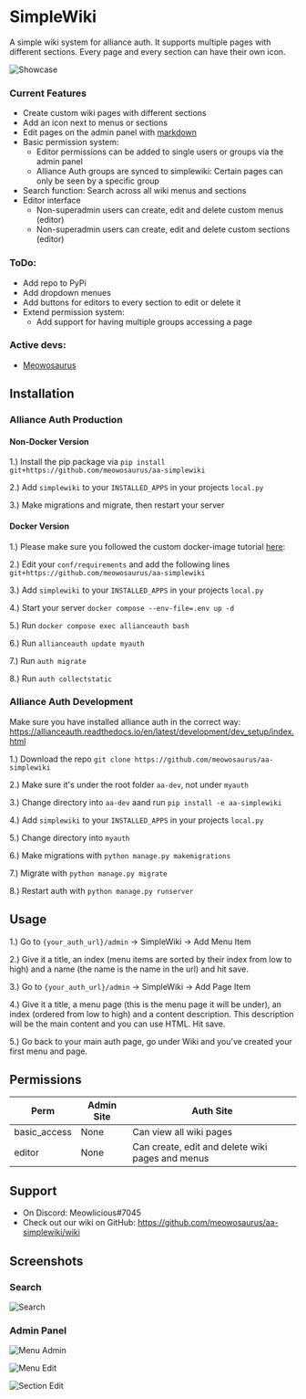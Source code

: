 # SimpleWiki
A simple wiki system for alliance auth. It supports multiple pages with different sections. Every page and every section can have their own icon.

![Showcase](https://i.imgur.com/buYmABX.png)

### Current Features
* Create custom wiki pages with different sections
* Add an icon next to menus or sections
* Edit pages on the admin panel with [markdown](https://commonmark.org/help/)
* Basic permission system:
  * Editor permissions can be added to single users or groups via the admin panel
  * Alliance Auth groups are synced to simplewiki: Certain pages can only be seen by a specific group
* Search function: Search across all wiki menus and sections
* Editor interface
  * Non-superadmin users can create, edit and delete custom menus (editor)
  * Non-superadmin users can create, edit and delete custom sections (editor)

### ToDo:
* Add repo to PyPi
* Add dropdown menues
* Add buttons for editors to every section to edit or delete it
* Extend permission system:
  * Add support for having multiple groups accessing a page 

### Active devs:
* [Meowosaurus](https://github.com/meowosaurus)

## Installation

### Alliance Auth Production

#### Non-Docker Version
1.) Install the pip package via `pip install git+https://github.com/meowosaurus/aa-simplewiki`

2.) Add `simplewiki` to your `INSTALLED_APPS` in your projects `local.py`

3.) Make migrations and migrate, then restart your server

#### Docker Version
1.) Please make sure you followed the custom docker-image tutorial [here](https://gitlab.com/allianceauth/allianceauth/-/tree/master/docker#using-a-custom-docker-image): 

2.) Edit your `conf/requirements` and add the following lines `git+https://github.com/meowosaurus/aa-simplewiki`

3.) Add `simplewiki` to your `INSTALLED_APPS` in your projects `local.py`

4.) Start your server `docker compose --env-file=.env up -d`

5.) Run `docker compose exec allianceauth bash`

6.) Run `allianceauth update myauth`

7.) Run `auth migrate`

8.) Run `auth collectstatic`

### Alliance Auth Development 
Make sure you have installed alliance auth in the correct way: https://allianceauth.readthedocs.io/en/latest/development/dev_setup/index.html

1.) Download the repo `git clone https://github.com/meowosaurus/aa-simplewiki`

2.) Make sure it's under the root folder `aa-dev`, not under `myauth` 

3.) Change directory into `aa-dev` aand run `pip install -e aa-simplewiki`

4.) Add `simplewiki` to your `INSTALLED_APPS` in your projects `local.py`

5.) Change directory into `myauth`

6.) Make migrations with `python manage.py makemigrations`

7.) Migrate with `python manage.py migrate`

8.) Restart auth with `python manage.py runserver`

## Usage
1.) Go to `{your_auth_url}/admin` -> SimpleWiki -> Add Menu Item

2.) Give it a title, an index (menu items are sorted by their index from low to high) and a name (the name is the name in the url) and hit save.

3.) Go to `{your_auth_url}/admin` -> SimpleWiki -> Add Page Item

4.) Give it a title, a menu page (this is the menu page it will be under), an index (ordered from low to high) and a content description. This description will be the main content and you can use HTML. Hit save.

5.) Go back to your main auth page, go under Wiki and you've created your first menu and page.

## Permissions
Perm | Admin Site | Auth Site 
 --- | --- | --- 
basic_access | None | Can view all wiki pages
editor | None | Can create, edit and delete wiki pages and menus

## Support
* On Discord: Meowlicious#7045
* Check out our wiki on GitHub: https://github.com/meowosaurus/aa-simplewiki/wiki

## Screenshots

### Search
![Search](https://i.imgur.com/wW69LFN.png)

### Admin Panel
![Menu Admin](https://i.imgur.com/VGssV4d.png)

![Menu Edit](https://i.imgur.com/15DSNfZ.png)

![Section Edit](https://i.imgur.com/3LrysW7.png)

